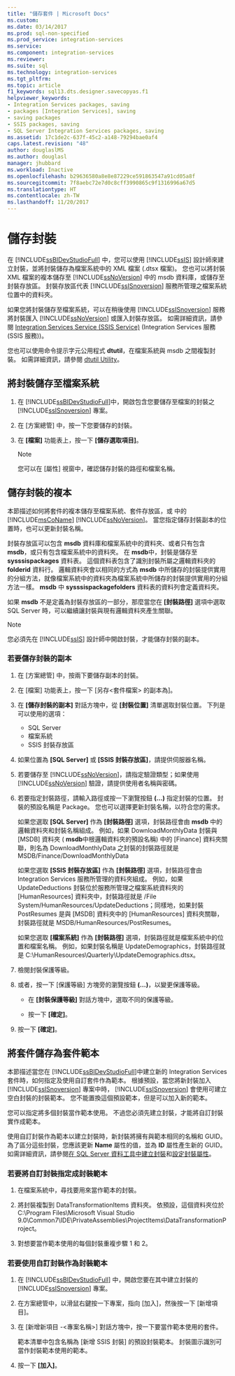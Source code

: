 ```yaml
---
title: "儲存套件 | Microsoft Docs"
ms.custom: 
ms.date: 03/14/2017
ms.prod: sql-non-specified
ms.prod_service: integration-services
ms.service: 
ms.component: integration-services
ms.reviewer: 
ms.suite: sql
ms.technology: integration-services
ms.tgt_pltfrm: 
ms.topic: article
f1_keywords: sql13.dts.designer.savecopyas.f1
helpviewer_keywords:
- Integration Services packages, saving
- packages [Integration Services], saving
- saving packages
- SSIS packages, saving
- SQL Server Integration Services packages, saving
ms.assetid: 17c1de2c-637f-45c2-a148-79294bae0af4
caps.latest.revision: "48"
author: douglaslMS
ms.author: douglasl
manager: jhubbard
ms.workload: Inactive
ms.openlocfilehash: b29636580a8e8e87229ce591863547a91cd05a8f
ms.sourcegitcommit: 7f8aebc72e7d0c8cff3990865c9f1316996a67d5
ms.translationtype: HT
ms.contentlocale: zh-TW
ms.lasthandoff: 11/20/2017
---
```

# <a name="save-packages"></a>儲存封裝
  在 [!INCLUDE[ssBIDevStudioFull](../includes/ssbidevstudiofull-md.md)] 中，您可以使用 [!INCLUDE[ssIS](../includes/ssis-md.md)] 設計師來建立封裝，並將封裝儲存為檔案系統中的 XML 檔案 (.dtsx 檔案)。 您也可以將封裝 XML 檔案的複本儲存至 [!INCLUDE[ssNoVersion](../includes/ssnoversion-md.md)] 中的 msdb 資料庫，或儲存至封裝存放區。 封裝存放區代表 [!INCLUDE[ssISnoversion](../includes/ssisnoversion-md.md)] 服務所管理之檔案系統位置中的資料夾。  
  
 如果您將封裝儲存至檔案系統，可以在稍後使用 [!INCLUDE[ssISnoversion](../includes/ssisnoversion-md.md)] 服務將封裝匯入 [!INCLUDE[ssNoVersion](../includes/ssnoversion-md.md)] 或匯入封裝存放區。 如需詳細資訊，請參閱 [Integration Services Service &#40;SSIS Service&#41;](../integration-services/service/integration-services-service-ssis-service.md) (Integration Services 服務 (SSIS 服務))。  
  
 您也可以使用命令提示字元公用程式 **dtutil**，在檔案系統與 msdb 之間複製封裝。 如需詳細資訊，請參閱 [dtutil Utility](../integration-services/dtutil-utility.md)。  
## <a name="save-a-package-to-the-file-system"></a>將封裝儲存至檔案系統  
  
1.  在 [!INCLUDE[ssBIDevStudioFull](../includes/ssbidevstudiofull-md.md)]中，開啟包含您要儲存至檔案的封裝之 [!INCLUDE[ssISnoversion](../includes/ssisnoversion-md.md)] 專案。  
  
2.  在 [方案總管] 中，按一下您要儲存的封裝。  
  
3.  在 **[檔案]** 功能表上，按一下 **[儲存選取項目]**。  
  
    > [!NOTE]  
    >  您可以在 [屬性] 視窗中，確認儲存封裝的路徑和檔案名稱。  

## <a name="save-a-copy-of-a-package"></a>儲存封裝的複本
  本節描述如何將套件的複本儲存至檔案系統、套件存放區，或  中的 [!INCLUDE[msCoName](../includes/msconame-md.md)] [!INCLUDE[ssNoVersion](../includes/ssnoversion-md.md)]。 當您指定儲存封裝副本的位置時，也可以更新封裝名稱。  
  
 封裝存放區可以包含 **msdb** 資料庫和檔案系統中的資料夾、或者只有包含 **msdb**，或只有包含檔案系統中的資料夾。 在 **msdb**中，封裝是儲存至 **sysssispackages** 資料表。 這個資料表包含了識別封裝所屬之邏輯資料夾的 **folderid** 資料行。 邏輯資料夾會以相同的方式為 **msdb** 中所儲存的封裝提供實用的分組方法，就像檔案系統中的資料夾為檔案系統中所儲存的封裝提供實用的分組方法一樣。 **msdb** 中 **sysssispackagefolders** 資料表的資料列會定義資料夾。  
  
 如果 **msdb** 不是定義為封裝存放區的一部分，那麼當您在 **[封裝路徑]** 選項中選取 SQL Server 時，可以繼續讓封裝與現有邏輯資料夾產生關聯。  
  
> [!NOTE]  
>  您必須先在 [!INCLUDE[ssIS](../includes/ssis-md.md)] 設計師中開啟封裝，才能儲存封裝的副本。  
  
### <a name="to-save-a-copy-of-a-package"></a>若要儲存封裝的副本  
  
1.  在 [方案總管] 中，按兩下要儲存副本的封裝。  
  
2.  在 [檔案] 功能表上，按一下 [另存\<套件檔案> 的副本為]。  
  
3.  在 **[儲存封裝的副本]** 對話方塊中，從 **[封裝位置]** 清單選取封裝位置。 下列是可以使用的選項：  
    -   SQL Server
    -   檔案系統 
    -   SSIS 封裝存放區 
  
4.  如果位置為 **[SQL Server]** 或 **[SSIS 封裝存放區]**，請提供伺服器名稱。  
  
5.  若要儲存至 [!INCLUDE[ssNoVersion](../includes/ssnoversion-md.md)]，請指定驗證類型；如果使用 [!INCLUDE[ssNoVersion](../includes/ssnoversion-md.md)] 驗證，請提供使用者名稱與密碼。  
  
6.  若要指定封裝路徑，請輸入路徑或按一下瀏覽按鈕 **(…)** 指定封裝的位置。 封裝的預設名稱是 Package。 您也可以選擇更新封裝名稱，以符合您的需求。  
  
     如果您選取 **[SQL Server]** 作為 **[封裝路徑]** 選項，封裝路徑會由 **msdb** 中的邏輯資料夾和封裝名稱組成。 例如，如果 DownloadMonthlyData 封裝與 [MSDB] 資料夾 ( **msdb**中根邏輯資料夾的預設名稱) 中的 [Finance] 資料夾關聯，則名為 DownloadMonthlyData 之封裝的封裝路徑就是 MSDB/Finance/DownloadMonthlyData  
  
     如果您選取 **[SSIS 封裝存放區]** 作為 **[封裝路徑]** 選項，封裝路徑會由 Integration Services 服務所管理的資料夾組成。 例如，如果 UpdateDeductions 封裝位於服務所管理之檔案系統資料夾的 [HumanResources] 資料夾中，封裝路徑就是 /File System/HumanResources/UpdateDeductions；同樣地，如果封裝 PostResumes 是與 [MSDB] 資料夾中的 [HumanResources] 資料夾關聯，封裝路徑就是 MSDB/HumanResources/PostResumes。  
  
     如果您選取 **[檔案系統]** 作為 **[封裝路徑]** 選項，封裝路徑就是檔案系統中的位置和檔案名稱。 例如，如果封裝名稱是 UpdateDemographics，封裝路徑就是 C:\HumanResources\Quarterly\UpdateDemographics.dtsx。  
  
7.  檢閱封裝保護等級。  
  
8.  或者，按一下 [保護等級] 方塊旁的瀏覽按鈕 **(…)**，以變更保護等級。  
  
    -   在 **[封裝保護等級]** 對話方塊中，選取不同的保護等級。  
  
    -   按一下 **[確定]**。  
  
9. 按一下 **[確定]**。  

## <a name="save-a-package-as-a-package-template"></a>將套件儲存為套件範本
 本節描述當您在 [!INCLUDE[ssBIDevStudioFull](../includes/ssbidevstudiofull-md.md)]中建立新的 Integration Services 套件時，如何指定及使用自訂套件作為範本。 根據預設，當您將新封裝加入 [!INCLUDE[ssISnoversion](../includes/ssisnoversion-md.md)] 專案中時， [!INCLUDE[ssISnoversion](../includes/ssisnoversion-md.md)] 會使用可建立空白封裝的封裝範本。 您不能置換這個預設範本，但是可以加入新的範本。  
  
 您可以指定將多個封裝當作範本使用。 不過您必須先建立封裝，才能將自訂封裝實作成範本。  
  
 使用自訂封裝作為範本以建立封裝時，新封裝將擁有與範本相同的名稱和 GUID。 為了區分這些封裝，您應該更新 **Name** 屬性的值，並為 **ID** 屬性產生新的 GUID。 如需詳細資訊，請參閱[在 SQL Server 資料工具中建立封裝](../integration-services/create-packages-in-sql-server-data-tools.md)和[設定封裝屬性](../integration-services/set-package-properties.md)。  
  
### <a name="to-designate-a-custom-package-as-a-package-template"></a>若要將自訂封裝指定成封裝範本  
  
1.  在檔案系統中，尋找要用來當作範本的封裝。  
  
2.  將封裝複製到 DataTransformationItems 資料夾。 依預設，這個資料夾位於 C:\Program Files\Microsoft Visual Studio 9.0\Common7\IDE\PrivateAssemblies\ProjectItems\DataTransformationProject。  
  
3.  對想要當作範本使用的每個封裝重複步驟 1 和 2。  
  
### <a name="to-use-a-custom-package-as-a-package-template"></a>若要使用自訂封裝作為封裝範本  
  
1.  在 [!INCLUDE[ssBIDevStudioFull](../includes/ssbidevstudiofull-md.md)] 中，開啟您要在其中建立封裝的 [!INCLUDE[ssISnoversion](../includes/ssisnoversion-md.md)] 專案。  
  
2.  在方案總管中，以滑鼠右鍵按一下專案，指向 [加入]，然後按一下 [新增項目]。  
  
3.  在 [新增新項目 -\<專案名稱>] 對話方塊中，按一下要當作範本使用的套件。  
  
     範本清單中包含名稱為 [新增 SSIS 封裝] 的預設封裝範本。 封裝圖示識別可當作封裝範本使用的範本。  
  
4.  按一下 **[加入]**。  
